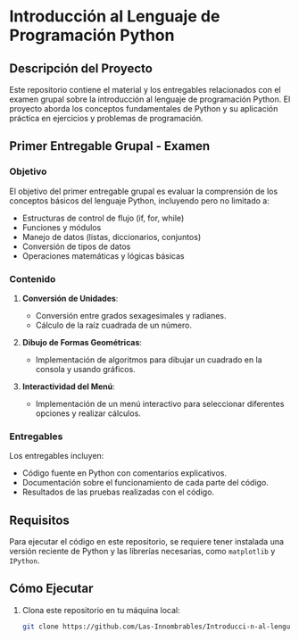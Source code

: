 # Introducción al Lenguaje de Programación Python

## Descripción del Proyecto

Este repositorio contiene el material y los entregables relacionados con el examen grupal sobre la introducción al lenguaje de programación Python. El proyecto aborda los conceptos fundamentales de Python y su aplicación práctica en ejercicios y problemas de programación.

## Primer Entregable Grupal - Examen

### Objetivo

El objetivo del primer entregable grupal es evaluar la comprensión de los conceptos básicos del lenguaje Python, incluyendo pero no limitado a:

- Estructuras de control de flujo (if, for, while)
- Funciones y módulos
- Manejo de datos (listas, diccionarios, conjuntos)
- Conversión de tipos de datos
- Operaciones matemáticas y lógicas básicas

### Contenido

1. **Conversión de Unidades**:
   - Conversión entre grados sexagesimales y radianes.
   - Cálculo de la raíz cuadrada de un número.

2. **Dibujo de Formas Geométricas**:
   - Implementación de algoritmos para dibujar un cuadrado en la consola y usando gráficos.

3. **Interactividad del Menú**:
   - Implementación de un menú interactivo para seleccionar diferentes opciones y realizar cálculos.

### Entregables

Los entregables incluyen:

- Código fuente en Python con comentarios explicativos.
- Documentación sobre el funcionamiento de cada parte del código.
- Resultados de las pruebas realizadas con el código.

## Requisitos

Para ejecutar el código en este repositorio, se requiere tener instalada una versión reciente de Python y las librerías necesarias, como `matplotlib` y `IPython`.

## Cómo Ejecutar

1. Clona este repositorio en tu máquina local:
   ```bash
   git clone https://github.com/Las-Innombrables/Introducci-n-al-lenguaje-de-programaci-n-Python.git
